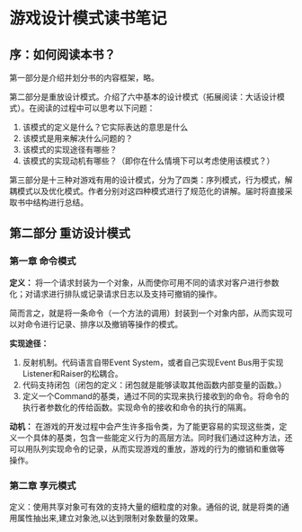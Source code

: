 # 游戏设计模式读书笔记

## 序：如何阅读本书？

第一部分是介绍并划分书的内容框架，略。

第二部分是重放设计模式。介绍了六中基本的设计模式（拓展阅读：大话设计模式）。在阅读的过程中可以思考以下问题：

1. 该模式的定义是什么？它实际表达的意思是什么
2. 该模式是用来解决什么问题的？
3. 该模式的实现途径有哪些？
4. 该模式的实现动机有哪些？（即你在什么情境下可以考虑使用该模式？）

第三部分是十三种对游戏有用的设计模式，分为了四类：序列模式，行为模式，解耦模式以及优化模式。作者分别对这四种模式进行了规范化的讲解。届时将直接采取书中结构进行总结。

## 第二部分 重访设计模式

### 第一章  命令模式

**定义：** 将一个请求封装为一个对象，从而使你可用不同的请求对客户进行参数化；对请求进行排队或记录请求日志以及支持可撤销的操作。

简而言之，就是将一条命令（一个方法的调用）封装到一个对象内部，从而实现可以对命令进行记录、排序以及撤销等操作的模式。

**实现途径：** 

1. 反射机制。代码语言自带Event System，或者自己实现Event Bus用于实现Listener和Raiser的松耦合。
2. 代码支持闭包（闭包的定义：闭包就是能够读取其他函数内部变量的函数。）
3. 定义一个Command的基类，通过不同的实现来执行接收到的命令。将命令的执行者参数化的传给函数。实现命令的接收和命令的执行的隔离。

**动机：** 在游戏的开发过程中会产生许多指令类，为了能更容易的实现这些类，定义一个具体的基类，包含一些能定义行为的高层方法。同时我们通过这种方法，还可以用队列实现命令的记录，从而实现游戏的重放，游戏的行为的撤销和重做等 操作。

### 第二章  享元模式

定义：使用共享对象可有效的支持大量的细粒度的对象。通俗的说, 就是将类的通用属性抽出来,建立对象池,以达到限制对象数量的效果。

